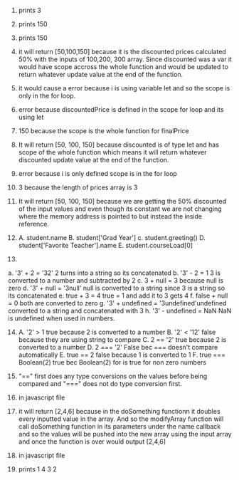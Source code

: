 1. prints 3
2. prints 150
3. prints 150
4. it will return [50,100,150] because it is the discounted prices calculated 50% with the inputs of 100,200, 300 array. Since discounted was a var it would have scope accross the whole function and would be updated to return whatever update value at the end of the function.
5. it would cause a error because i is using variable let and so the scope is only in the for loop.
6. error because discountedPrice is defined in the scope for loop and its using let
7. 150 because the scope is the whole function for finalPrice
8. It will return [50, 100, 150] because discounted is of type let and has scope of the whole function which means it will return whatever discounted update value at the end of the function.
9. error because i is only defined scope is in the for loop
10. 3 because the length of prices array is 3
11. It will return [50, 100, 150] because we are getting the 50% discounted of the input values and even though its constant we are not changing where the memory address is pointed to but instead the inside reference.
12.
    A. student.name
B. student['Grad Year']
c. student.greeting()
D. student['Favorite Teacher'].name
E. student.courseLoad[0]

13. 
a.  '3' + 2 = '32' 2 turns into a string so its concatenated
b. '3' - 2 = 1 3 is converted to a number and subtracted by 2
c.  3 + null = 3 because null is zero
d. '3' + null = '3null' null is converted to a string since 3 is a string so its concatenated
e. true + 3 = 4 true = 1 and add it to 3 gets 4
f. false + null = 0 both are converted to zero 
g. '3' + undefined = '3undefined'undefined converted to a string and concatenated with 3
h. '3' - undefined = NaN NaN is undefined when used in numbers.

14. A. '2' > 1 true because 2 is converted to a number
B. '2' < '12'  false because they are using string to compare
C. 2 == '2' true because 2 is converted to a number
D. 2 === '2' False bec === doesn't compare automatically
E. true == 2 false because 1 is converted to 1
F. true === Boolean(2) true bec Boolean(2) for is true for non zero numbers

15.  "==" first does any type conversions on the values before being compared and "===" does not do type conversion first.

16.  in javascript file
17.  it will return [2,4,6] because in the doSomething functionn it doubles every inputted value in the array. And so the modifyArray function will call doSomething function in its parameters under the name callback and so the values will be pushed into the new array using the input array and once the function is over would output [2,4,6]
18.  in javascript file
19.   prints 1 4 3 2
